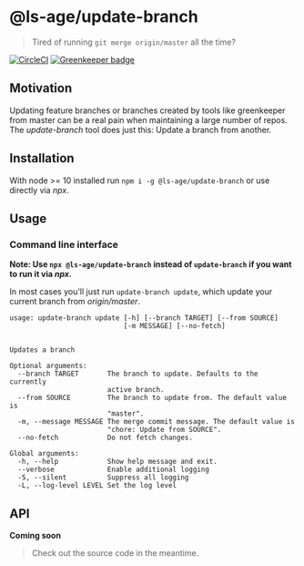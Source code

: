 # @ls-age/update-branch

> Tired of running `git merge origin/master` all the time?

[![CircleCI](https://circleci.com/gh/ls-age/update-branch.svg?style=svg)](https://circleci.com/gh/ls-age/update-branch) [![Greenkeeper badge](https://badges.greenkeeper.io/ls-age/update-branch.svg)](https://greenkeeper.io/)

## Motivation

Updating feature branches or branches created by tools like greenkeeper from master can be a real pain when maintaining a large number of repos. The *update-branch* tool does just this: Update a branch from another.

## Installation

With node >= 10 installed run `npm i -g @ls-age/update-branch` or use directly via *npx*.

## Usage

### Command line interface

**Note: Use `npx @ls-age/update-branch` instead of `update-branch` if you want to run it via *npx*.**

In most cases you'll just run `update-branch update`, which update your current branch from *origin/master*.

```
usage: update-branch update [-h] [--branch TARGET] [--from SOURCE]
                            [-m MESSAGE] [--no-fetch]


Updates a branch

Optional arguments:
  --branch TARGET       The branch to update. Defaults to the currently
                        active branch.
  --from SOURCE         The branch to update from. The default value is
                        "master".
  -m, --message MESSAGE The merge commit message. The default value is
                        "chore: Update from SOURCE".
  --no-fetch            Do not fetch changes.

Global arguments:
  -h, --help            Show help message and exit.
  --verbose             Enable additional logging
  -S, --silent          Suppress all logging
  -L, --log-level LEVEL Set the log level
```

## API

**Coming soon**

> Check out the source code in the meantime.

